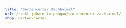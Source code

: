 ```yaml
---
title: "Gartencenter Zachhalmel"
url: /sankt-johann-im-pongau/gartencenter-zachhalmel/
shop: Garten-Center
---
```

